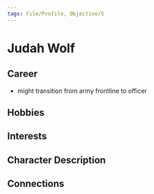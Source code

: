 ```yaml
---
tags: File/Profile, Objective/S
---
```


# Judah Wolf

## Career
- might transition from army frontline to officer  

## Hobbies


## Interests


## Character Description


## Connections




